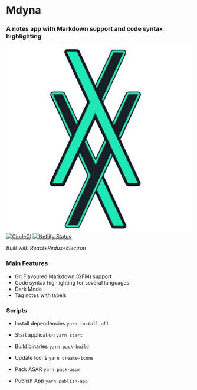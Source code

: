 # Mdyna

### A notes app with Markdown support and code syntax highlighting
[![Mdyna Logo](./resources/MdynaLogo.png)](https://mdyna.dev)
[![CircleCI](https://circleci.com/gh/mdyna/mdyna-app/tree/master.svg?style=svg)](https://circleci.com/gh/mdyna/mdyna-app/tree/master)
[![Netlify Status](https://api.netlify.com/api/v1/badges/3c3367fc-b80c-4829-af8a-02fac5f9f979/deploy-status)](https://app.netlify.com/sites/mdyna/deploys)


_Built with React+Redux+Electron_

### Main Features

- Git Flavoured Markdown (GFM) support
- Code syntax highlighting for several languages
- Dark Mode
- Tag notes with labels

### Scripts

- Install dependencies
  `yarn install-all`

- Start application
    `yarn start`

- Build binaries
    `yarn pack-build`

- Update Icons
    `yarn create-icons`

- Pack ASAR
    `yarn pack-asar`

- Publish App
    `yarn publish-app`

